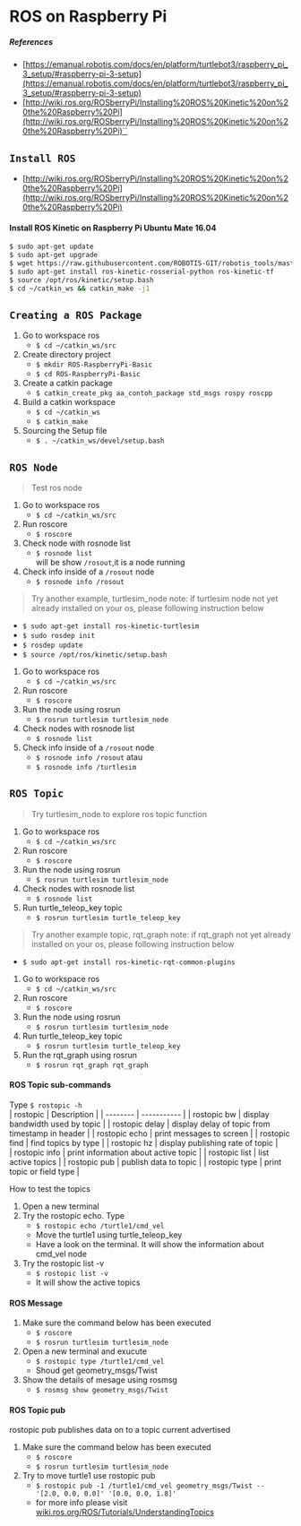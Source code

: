 # ROS on Raspberry Pi

##### References
- [https://emanual.robotis.com/docs/en/platform/turtlebot3/raspberry_pi_3_setup/#raspberry-pi-3-setup](https://emanual.robotis.com/docs/en/platform/turtlebot3/raspberry_pi_3_setup/#raspberry-pi-3-setup)
- [http://wiki.ros.org/ROSberryPi/Installing%20ROS%20Kinetic%20on%20the%20Raspberry%20Pi](http://wiki.ros.org/ROSberryPi/Installing%20ROS%20Kinetic%20on%20the%20Raspberry%20Pi)``

## `Install ROS`
- [http://wiki.ros.org/ROSberryPi/Installing%20ROS%20Kinetic%20on%20the%20Raspberry%20Pi](http://wiki.ros.org/ROSberryPi/Installing%20ROS%20Kinetic%20on%20the%20Raspberry%20Pi)

#### Install ROS Kinetic on Raspberry Pi Ubuntu Mate 16.04
```sh
$ sudo apt-get update
$ sudo apt-get upgrade
$ wget https://raw.githubusercontent.com/ROBOTIS-GIT/robotis_tools/master/install_ros_kinetic_rp3.sh && chmod 755 ./install_ros_kinetic_rp3.sh && bash ./install_ros_kinetic_rp3.sh
$ sudo apt-get install ros-kinetic-rosserial-python ros-kinetic-tf
$ source /opt/ros/kinetic/setup.bash
$ cd ~/catkin_ws && catkin_make -j1
```

## `Creating a ROS Package`
1. Go to workspace ros
	- `$ cd ~/catkin_ws/src`
2. Create directory project
	- `$ mkdir ROS-RaspberryPi-Basic`
	- `$ cd ROS-RaspberryPi-Basic`
3. Create a catkin package
	- `$ catkin_create_pkg aa_contoh_package std_msgs rospy roscpp`
4. Build a catkin workspace
	- `$ cd ~/catkin_ws`
	- `$ catkin_make`
5. Sourcing the Setup file
	- `$ . ~/catkin_ws/devel/setup.bash`

## `ROS Node`
> Test ros node
1. Go to workspace ros
	- `$ cd ~/catkin_ws/src`
2. Run roscore
	- `$ roscore`
3. Check node with rosnode list
	- `$ rosnode list`<br/>
	will be show `/rosout`,it is a node running
4. Check info inside of a `/rosout` node
	- `$ rosnode info /rosout`

> Try another example, turtlesim_node
note: if turtlesim node not yet already installed on your os, please following instruction below
- `$ sudo apt-get install ros-kinetic-turtlesim`
- `$ sudo rosdep init`
- `$ rosdep update`
- `$ source /opt/ros/kinetic/setup.bash`

1. Go to workspace ros
	- `$ cd ~/catkin_ws/src`
2. Run roscore
	- `$ roscore`
3. Run the node using rosrun
	- `$ rosrun turtlesim turtlesim_node`
4. Check nodes with rosnode list
	- `$ rosnode list`
5. Check info inside of a `/rosout` node
	- `$ rosnode info /rosout` atau
	- `$ rosnode info /turtlesim`

## `ROS Topic`
> Try turtlesim_node to explore ros topic function
1. Go to workspace ros
	- `$ cd ~/catkin_ws/src`
2. Run roscore
	- `$ roscore`
3. Run the node using rosrun
	- `$ rosrun turtlesim turtlesim_node`
4. Check nodes with rosnode list
	- `$ rosnode list`
5. Run turtle_teleop_key topic
	- `$ rosrun turtlesim turtle_teleop_key`

> Try another example topic, rqt_graph
note: if rqt_graph not yet already installed on your os, please following instruction below
- `$ sudo apt-get install ros-kinetic-rqt-common-plugins`
1. Go to workspace ros
	- `$ cd ~/catkin_ws/src`
2. Run roscore
	- `$ roscore`
3. Run the node using rosrun
	- `$ rosrun turtlesim turtlesim_node`
4. Run turtle_teleop_key topic
	- `$ rosrun turtlesim turtle_teleop_key`
5. Run the rqt_graph using rosrun
	- `$ rosrun rqt_graph rqt_graph`

#### ROS Topic sub-commands
Type `$ rostopic -h`<br/>
| rostopic | Description |
| -------- | ----------- |
| rostopic bw | display bandwidth used by topic |
| rostopic delay | display delay of topic from timestamp in header |
| rostopic echo | print messages to screen |
| rostopic find | find topics by type |
| rostopic hz | display publishing rate of topic |    
| rostopic info | print information about active topic |
| rostopic list | list active topics |
| rostopic pub | publish data to topic |
| rostopic type | print topic or field type |


How to test the topics
1. Open a new terminal
2. Try the rostopic echo. Type
	- `$ rostopic echo /turtle1/cmd_vel`
	- Move the turtle1 using turtle_teleop_key
	- Have a look on the terminal. It will show the information about cmd_vel node
3. Try the rostopic list -v
	- `$ rostopic list -v`
	- It will show the active topics

#### ROS Message
1. Make sure the command below has been executed
	- `$ roscore`
	- `$ rosrun turtlesim turtlesim_node`
2. Open a new terminal and exucute
	- `$ rostopic type /turtle1/cmd_vel`
	- Shoud get geometry_msgs/Twist
3. Show the details of mesage using rosmsg
	- `$ rosmsg show geometry_msgs/Twist`

#### ROS Topic pub
rostopic pub publishes data on to a topic current advertised
1. Make sure the command below has been executed
	- `$ roscore`
	- `$ rosrun turtlesim turtlesim_node`
2. Try to move turtle1 use rostopic pub
	- `$ rostopic pub -1 /turtle1/cmd_vel geometry_msgs/Twist -- '[2.0, 0.0, 0.0]' '[0.0, 0.0, 1.8]'`
	- for more info please visit [wiki.ros.org/ROS/Tutorials/UnderstandingTopics](wiki.ros.org/ROS/Tutorials/UnderstandingTopics)
